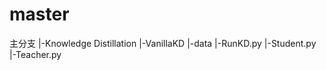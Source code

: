 # master
主分支
|-Knowledge Distillation
    |-VanillaKD
        |-data
        |-RunKD.py
        |-Student.py
        |-Teacher.py




